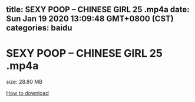 
title: SEXY POOP – CHINESE GIRL 25 .mp4a
date: Sun Jan 19 2020 13:09:48 GMT+0800 (CST)    
categories: baidu
---

# SEXY POOP – CHINESE GIRL 25 .mp4a
size: 28.80 MB
 
 

[How to download](https://bpcam.bemobtrk.com/go/2ceec3aa-1ca2-46d6-b9ff-aaa5c184517c?jno=17)